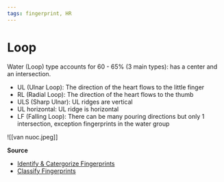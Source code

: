```yaml
---
tags: fingerprint, HR
---
```


# Loop
Water (Loop) type accounts for 60 - 65% (3 main types): has a center and an intersection.
- UL (Ulnar Loop): The direction of the heart flows to the little finger
- RL (Radial Loop): The direction of the heart flows to the thumb
- ULS (Sharp Ulnar): UL ridges are vertical
- UL horizontal: UL ridge is horizontal
- LF (Falling Loop): There can be many pouring directions but only 1 intersection, exception fingerprints in the water group

![[van nuoc.jpeg]]

**Source**
- [Identify & Catergorize Fingerprints](https://lindanga.com/nhan-dien-phan-loai-dau-van-tay/)
- [Classify Fingerprints](https://www.youtube.com/watch?v=D-vJ7jylkf8)